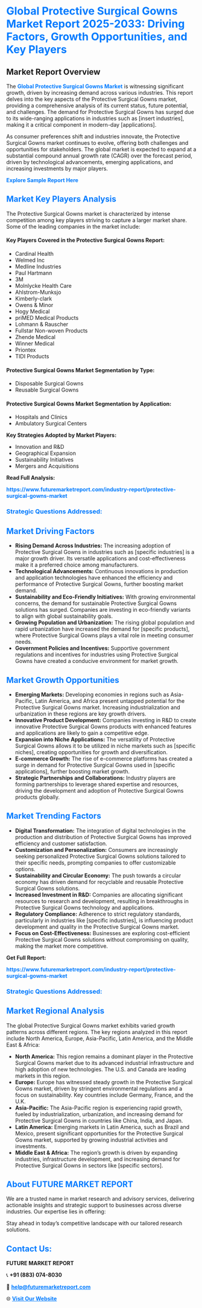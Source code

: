 <h1 style="color: #007BFF;">Global Protective Surgical Gowns Market Report 2025-2033: Driving Factors, Growth Opportunities, and Key Players</h1>

<section id="overview">
<h2>Market Report Overview</h2>
<p>The <a href="https://www.futuremarketreport.com/industry-report/protective-surgical-gowns-market" style="color: #007BFF; text-decoration: none;"><strong>Global Protective Surgical Gowns Market</strong></a> is witnessing significant growth, driven by increasing demand across various industries. This report delves into the key aspects of the Protective Surgical Gowns market, providing a comprehensive analysis of its current status, future potential, and challenges. The demand for Protective Surgical Gowns has surged due to its wide-ranging applications in industries such as [insert industries], making it a critical component in modern-day [applications].</p>
<p>As consumer preferences shift and industries innovate, the Protective Surgical Gowns market continues to evolve, offering both challenges and opportunities for stakeholders. The global market is expected to expand at a substantial compound annual growth rate (CAGR) over the forecast period, driven by technological advancements, emerging applications, and increasing investments by major players.</p>
</section>

<section id="overview">
<p><a href="https://www.futuremarketreport.com/request-sample/reportId=78953" style="color: #007BFF; text-decoration: none;"><strong>Explore Sample Report Here</strong></a></p>
</section>

<section id="key-players">
<h2 style="color: #007BFF;">Market Key Players Analysis</h2>
<p>The Protective Surgical Gowns market is characterized by intense competition among key players striving to capture a larger market share. Some of the leading companies in the market include:</p>
<h4>Key Players Covered in the Protective Surgical Gowns Report:</h4>
<ul><li>Cardinal Health</li><li>Welmed Inc</li><li>Medline Industries</li><li>Paul Hartmann</li><li>3M</li><li>Molnlycke Health Care</li><li>Ahlstrom-Munksjo</li><li>Kimberly-clark</li><li>Owens &amp; Minor</li><li>Hogy Medical</li><li>priMED Medical Products</li><li>Lohmann &amp; Rauscher</li><li>Fullstar Non-woven Products</li><li>Zhende Medical</li><li>Winner Medical</li><li>Priontex</li><li>TIDI Products</li></ul>
<h4>Protective Surgical Gowns Market Segmentation by Type:</h4>
<ul><li>Disposable Surgical Gowns</li><li>Reusable Surgical Gowns</li></ul>

<h4>Protective Surgical Gowns Market Segmentation by Application:</h4>
<ul><li>Hospitals and Clinics</li><li>Ambulatory Surgical Centers</li></ul>
<p><strong>Key Strategies Adopted by Market Players:</strong></p>
<ul>
<li>Innovation and R&D</li>
<li>Geographical Expansion</li>
<li>Sustainability Initiatives</li>
<li>Mergers and Acquisitions</li>
</ul>
</section>

<section>
<p><strong>Read Full Analysis: </strong></p><a href="https://www.futuremarketreport.com/industry-report/protective-surgical-gowns-market" style="color: #007BFF; text-decoration: none;"><strong>https://www.futuremarketreport.com/industry-report/protective-surgical-gowns-market</strong></a>
<h3 style="color: #007BFF;">Strategic Questions Addressed:</h3>
</section>

<section id="driving-factors">
<h2 style="color: #007BFF;">Market Driving Factors</h2>
<ul>
<li><strong>Rising Demand Across Industries:</strong> The increasing adoption of Protective Surgical Gowns in industries such as [specific industries] is a major growth driver. Its versatile applications and cost-effectiveness make it a preferred choice among manufacturers.</li>
<li><strong>Technological Advancements:</strong> Continuous innovations in production and application technologies have enhanced the efficiency and performance of Protective Surgical Gowns, further boosting market demand.</li>
<li><strong>Sustainability and Eco-Friendly Initiatives:</strong> With growing environmental concerns, the demand for sustainable Protective Surgical Gowns solutions has surged. Companies are investing in eco-friendly variants to align with global sustainability goals.</li>
<li><strong>Growing Population and Urbanization:</strong> The rising global population and rapid urbanization have increased the demand for [specific products], where Protective Surgical Gowns plays a vital role in meeting consumer needs.</li>
<li><strong>Government Policies and Incentives:</strong> Supportive government regulations and incentives for industries using Protective Surgical Gowns have created a conducive environment for market growth.</li>
</ul>
</section>

<section id="growth-opportunities">
<h2 style="color: #007BFF;">Market Growth Opportunities</h2>
<ul>
<li><strong>Emerging Markets:</strong> Developing economies in regions such as Asia-Pacific, Latin America, and Africa present untapped potential for the Protective Surgical Gowns market. Increasing industrialization and urbanization in these regions are key growth drivers.</li>
<li><strong>Innovative Product Development:</strong> Companies investing in R&D to create innovative Protective Surgical Gowns products with enhanced features and applications are likely to gain a competitive edge.</li>
<li><strong>Expansion into Niche Applications:</strong> The versatility of Protective Surgical Gowns allows it to be utilized in niche markets such as [specific niches], creating opportunities for growth and diversification.</li>
<li><strong>E-commerce Growth:</strong> The rise of e-commerce platforms has created a surge in demand for Protective Surgical Gowns used in [specific applications], further boosting market growth.</li>
<li><strong>Strategic Partnerships and Collaborations:</strong> Industry players are forming partnerships to leverage shared expertise and resources, driving the development and adoption of Protective Surgical Gowns products globally.</li>
</ul>
</section>

<section id="trending-factors">
<h2 style="color: #007BFF;">Market Trending Factors</h2>
<ul>
<li><strong>Digital Transformation:</strong> The integration of digital technologies in the production and distribution of Protective Surgical Gowns has improved efficiency and customer satisfaction.</li>
<li><strong>Customization and Personalization:</strong> Consumers are increasingly seeking personalized Protective Surgical Gowns solutions tailored to their specific needs, prompting companies to offer customizable options.</li>
<li><strong>Sustainability and Circular Economy:</strong> The push towards a circular economy has driven demand for recyclable and reusable Protective Surgical Gowns solutions.</li>
<li><strong>Increased Investment in R&D:</strong> Companies are allocating significant resources to research and development, resulting in breakthroughs in Protective Surgical Gowns technology and applications.</li>
<li><strong>Regulatory Compliance:</strong> Adherence to strict regulatory standards, particularly in industries like [specific industries], is influencing product development and quality in the Protective Surgical Gowns market.</li>
<li><strong>Focus on Cost-Effectiveness:</strong> Businesses are exploring cost-efficient Protective Surgical Gowns solutions without compromising on quality, making the market more competitive.</li>
</ul>
</section>

<section>
<p><strong>Get Full Report: </strong></p><a href="https://www.futuremarketreport.com/industry-report/protective-surgical-gowns-market" style="color: #007BFF; text-decoration: none;"><strong>https://www.futuremarketreport.com/industry-report/protective-surgical-gowns-market</strong></a>
<h3 style="color: #007BFF;">Strategic Questions Addressed:</h3>
</section>


<section id="regional-analysis">
<h2 style="color: #007BFF;">Market Regional Analysis</h2>
<p>The global Protective Surgical Gowns market exhibits varied growth patterns across different regions. The key regions analyzed in this report include North America, Europe, Asia-Pacific, Latin America, and the Middle East & Africa:</p>
<ul>
<li><strong>North America:</strong> This region remains a dominant player in the Protective Surgical Gowns market due to its advanced industrial infrastructure and high adoption of new technologies. The U.S. and Canada are leading markets in this region.</li>
<li><strong>Europe:</strong> Europe has witnessed steady growth in the Protective Surgical Gowns market, driven by stringent environmental regulations and a focus on sustainability. Key countries include Germany, France, and the U.K.</li>
<li><strong>Asia-Pacific:</strong> The Asia-Pacific region is experiencing rapid growth, fueled by industrialization, urbanization, and increasing demand for Protective Surgical Gowns in countries like China, India, and Japan.</li>
<li><strong>Latin America:</strong> Emerging markets in Latin America, such as Brazil and Mexico, present significant opportunities for the Protective Surgical Gowns market, supported by growing industrial activities and investments.</li>
<li><strong>Middle East & Africa:</strong> The region’s growth is driven by expanding industries, infrastructure development, and increasing demand for Protective Surgical Gowns in sectors like [specific sectors].</li>
</ul>
</section>

<footer>
<h2 style="color: #007BFF;">About FUTURE MARKET REPORT</h2>
<p>We are a trusted name in market research and advisory services, delivering actionable insights and strategic support to businesses across diverse industries. Our expertise lies in offering:</p>

<p>Stay ahead in today’s competitive landscape with our tailored research solutions.</p>

<h2 style="color: #007BFF;">Contact Us:</h2>
<p><strong>FUTURE MARKET REPORT</strong></p>
<p>📞 <strong>+91 (883) 074-8030</strong></p>
<p>📧 <strong><a href="mailto:help@futuremarketreport.com" style="color: #007BFF;">help@futuremarketreport.com</a></strong></p>
<p>🌐 <strong><a href="https://www.futuremarketreport.com/" style="color: #007BFF;">Visit Our Website</a></strong></p>
</footer>